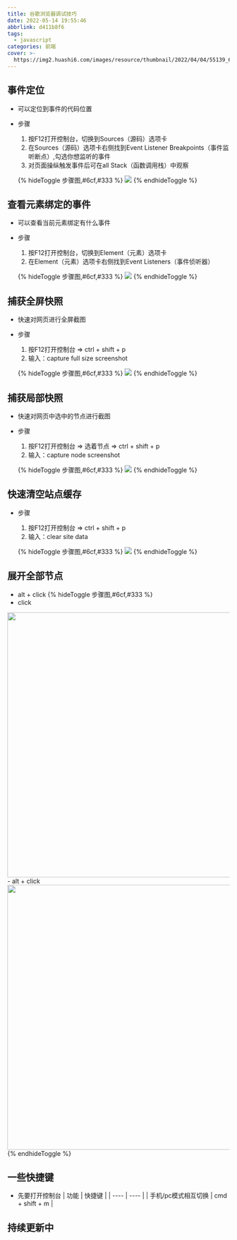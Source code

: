 ```yaml
---
title: 谷歌浏览器调试技巧
date: 2022-05-14 19:55:46
abbrlink: d411b8f6
tags:
  - javascript
categories: 前端
cover: >-
  https://img2.huashi6.com/images/resource/thumbnail/2022/04/04/55139_69932799313.jpg?imageMogr2/quality/100/interlace/1/thumbnail/2000x%3E
---
```


## 事件定位
- 可以定位到事件的代码位置
- 步骤
  1. 按F12打开控制台，切换到Sources（源码）选项卡
  2. 在Sources（源码）选项卡右侧找到Event Listener Breakpoints（事件监听断点）,勾选你想监听的事件
  3. 对页面操纵触发事件后可在all Stack（函数调用栈）中观察

  {% hideToggle 步骤图,#6cf,#333 %}
  <img src="https://s1.ax1x.com/2022/05/17/Oh2pKP.jpg" />
  {% endhideToggle %}

## 查看元素绑定的事件
- 可以查看当前元素绑定有什么事件
- 步骤
  1. 按F12打开控制台，切换到Element（元素）选项卡
  2. 在Element（元素）选项卡右侧找到Event Listeners（事件侦听器）

  {% hideToggle 步骤图,#6cf,#333 %}
  <img src="https://s1.ax1x.com/2022/05/17/Oh2rPH.jpg" />
  {% endhideToggle %}

## 捕获全屏快照
- 快速对网页进行全屏截图
- 步骤
  1. 按F12打开控制台 => ctrl + shift + p 
  2. 输入：capture full size screenshot

  {% hideToggle 步骤图,#6cf,#333 %}
  <img src="https://s1.ax1x.com/2022/05/17/OIKdvq.jpg" />
  {% endhideToggle %}

## 捕获局部快照
- 快速对网页中选中的节点进行截图
- 步骤
  1. 按F12打开控制台 => 选着节点 => ctrl + shift + p 
  2. 输入：capture node screenshot

  {% hideToggle 步骤图,#6cf,#333 %}
  <img src="https://s1.ax1x.com/2022/05/17/OIMpdS.jpg" />
  {% endhideToggle %}

## 快速清空站点缓存
- 步骤
  1. 按F12打开控制台 => ctrl + shift + p 
  2. 输入：clear site data

  {% hideToggle 步骤图,#6cf,#333 %}
  <img src="https://s1.ax1x.com/2022/05/17/OIQZpd.jpg" />
  {% endhideToggle %}

## 展开全部节点
- alt + click
{% hideToggle 步骤图,#6cf,#333 %}
- click
<img width="600" src="https://s1.ax1x.com/2022/05/17/OIlkD0.jpg" />
- alt + click
<img width="600" src="https://s1.ax1x.com/2022/05/17/OIlFuq.jpg" />
{% endhideToggle %}

## 一些快捷键
- 先要打开控制台
|  功能  |  快捷键  |
|  ----  | ----  |
| 手机/pc模式相互切换  | cmd + shift + m |

## 持续更新中